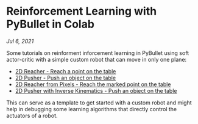 # Reinforcement Learning with PyBullet in Colab
*Jul 6, 2021*

Some tutorials on reinforment inforcement learning in PyBullet using soft actor-critic with a simple custom robot that can move in only one plane:

- [2D Reacher - Reach a point on the table](https://colab.research.google.com/drive/1Ww-oKm-WTsH4PyBHGm5VMUCsD88bv9os?usp=sharing)
- [2D Pusher - Push an object on the table](https://colab.research.google.com/drive/1N8JrLelcV1jtJq61KeE5Gc7otIH0tzuI?usp=sharing)
- [2D Reacher from Pixels - Reach the marked point on the table](https://colab.research.google.com/drive/1bumvdASL-GDqGirUngJjoZCtiw0yl2Kp?usp=sharing)
- [2D Pusher with Inverse Kinematics - Push an object on the table](https://colab.research.google.com/drive/1N8JrLelcV1jtJq61KeE5Gc7otIH0tzuI?usp=sharing)

This can serve as a template to get started with a custom robot and might help in debugging some learning algorithms that directly control the actuators of a robot.

